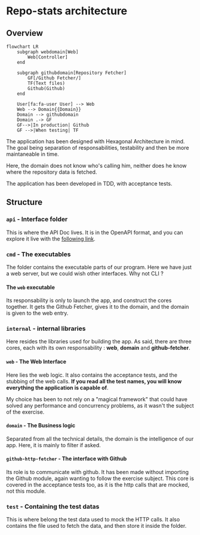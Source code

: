# Repo-stats architecture

## Overview

```mermaid
flowchart LR
    subgraph webdomain[Web]
        Web[Controller]
    end

    subgraph githubdomain[Repository Fetcher]
        GF[/Github Fetcher/]
        TF(Text files)
        Github(Github)
    end

    User[fa:fa-user User] --> Web
    Web --> Domain{{Domain}}
    Domain --> githubdomain
    Domain .-> GF
    GF-->|In production| Github
    GF -->|When testing| TF
```

The application has been designed with Hexagonal Architecture in mind. The goal being
separation of responsabilities, testability and then be more maintaneable in time.

Here, the domain does not know who's calling him, neither does he know where the repository data is fetched.

The application has been developed in TDD, with acceptance tests.

## Structure

### `api` - Interface folder

This is where the API Doc lives. It is in the OpenAPI format, and you can explore it live 
with the [following link](https://editor.swagger.io/?url=https://raw.githubusercontent.com/bachrc/repo-stats/master/api/openapi.yml).

### `cmd` - The executables

The folder contains the executable parts of our program. Here we have just a web server, but we could wish other interfaces. Why not CLI ?

#### The `web` executable

Its responsability is only to launch the app, and construct the cores together. It gets the Github Fetcher, gives it to the domain, 
and the domain is given to the web entry. 

### `internal` - internal libraries

Here resides the libraries used for building the app. As said, there are three cores, 
each with its own responsability : **web**, **domain** and **github-fetcher**.

#### `web` - The Web Interface

Here lies the web logic. It also contains the acceptance tests, and the stubbing of the web calls. **If you read all the test names, 
you will know everything the application is capable of**.

My choice has been to not rely on a "magical framework" that could have solved any performance and concurrency problems, as it wasn't
the subject of the exercise.

#### `domain` - The Business logic

Separated from all the technical details, the domain is the intelligence of our app. Here, it is mainly to filter if asked.

#### `github-http-fetcher` - The interface with Github

Its role is to communicate with github. It has been made without importing the Github module, again wanting to follow the exercise
subject. This core is covered in the acceptance tests too, as it is the http calls that are mocked, not this module.

### `test` - Containing the test datas

This is where belong the test data used to mock the HTTP calls. It also contains the [](test/fetch-mock-data.go) file used to fetch 
the data, and then store it inside the folder.
